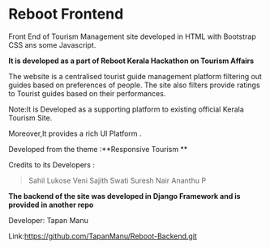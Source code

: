 # Reboot Frontend

Front End of Tourism Management site developed in HTML with Bootstrap CSS
ans some Javascript.

**It is developed as a part of Reboot Kerala Hackathon on Tourism Affairs**

The website is a centralised tourist guide management platform filtering out guides based on preferences of people.
The site also filters provide ratings to Tourist guides based on their performances.

Note:It is Developed as a supporting platform to existing official Kerala Tourism Site.

Moreover,It provides a rich UI Platform .

Developed from the theme :**Responsive Tourism **

Credits to its Developers :
 >Sahil Lukose
   Veni Sajith
   Swati Suresh Nair
   Ananthu P

**The backend of the site was developed in Django Framework and is provided in another repo**

Developer: Tapan Manu

Link:https://github.com/TapanManu/Reboot-Backend.git

